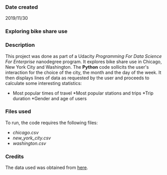 ### Date created
2019/11/30
### Exploring bike share use

### Description

This project was done as part of a Udacity *Programming For Data Science For Enterprise* nanodegree program. It explores bike share use in Chicago, New York City and Washington.
The **Python** code sollicits the user's interaction for the choice of the city, the month and the day of the week. It then displays lines of data as requested by the user and proceeds to calculate some interesting statistics:
* Most popular times of travel
*Most popular stations and trips
*Trip duration
*Gender and age of users 

### Files used
To run, the code requires the following files:
* _chicago.csv_
* _new_york_city.csv_
* _washington.csv_


### Credits
The data used was obtained from [here](https://www.bikeshare.com/data).


